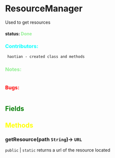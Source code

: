 # ResourceManager
Used to get resources 

#### status: <span style="color:LightGreen;">Done</span>
### <span style="color:cyan;">Contributors:</span>
<!--put your names here between the ``` if you worked on it, and put what you did-->
```diff
 haotian - created class and methods 
```
### <span style="color:lightgreen;">Notes:</span>
```diff

```
### <span style="color:red;">Bugs:</span>
```diff
```
## <span style="color:green;">Fields</span>


## <span style="color:yellow;">Methods</span>

### getResource(path `String`)-> `URL`
`public` | `static`
returns a url of the resource located
